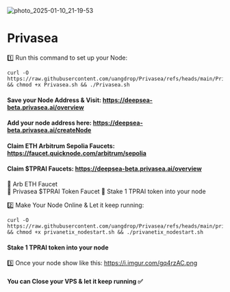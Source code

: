 
![photo_2025-01-10_21-19-53](https://github.com/user-attachments/assets/dc4e1e91-d206-46f5-8ae6-65fd221aca16)
# Privasea

1️⃣ Run this command to set up your Node:  
```shell
curl -O https://raw.githubusercontent.com/uangdrop/Privasea/refs/heads/main/Privasea.sh && chmod +x Privasea.sh && ./Privasea.sh  
```

#### Save your Node Address & Visit: https://deepsea-beta.privasea.ai/overview  
#### Add your node address here: https://deepsea-beta.privasea.ai/createNode
#### Claim ETH Arbitrum Sepolia Faucets: https://faucet.quicknode.com/arbitrum/sepolia
#### Claim $TPRAI Faucets: https://deepsea-beta.privasea.ai/overview
🔹 Arb ETH Faucet  
🔹 Privasea $TPRAI Token Faucet 
🔹 Stake 1 TPRAI token into your node

2️⃣ Make Your Node Online & Let it keep running:  
```shell 
curl -O https://raw.githubusercontent.com/uangdrop/Privasea/refs/heads/main/privanetix_nodestart.sh && chmod +x privanetix_nodestart.sh && ./privanetix_nodestart.sh  
```
#### Stake 1 TPRAI token into your node

3️⃣ Once your node show like this: https://i.imgur.com/gq4rzAC.png
#### You can Close your VPS & let it keep running ✅ 
